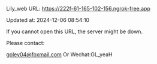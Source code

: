 Lily_web URL: https://222f-61-165-102-156.ngrok-free.app

Updated at: 2024-12-06 08:54:10

If you cannot open this URL, the server might be down.

Please contact: 

goley04@foxmail.com Or Wechat:GL_yeaH